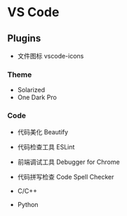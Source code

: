 # VS Code

## Plugins
* 文件图标 vscode-icons

### Theme
* Solarized
* One Dark Pro

### Code
* 代码美化 Beautify
* 代码检查工具 ESLint
* 前端调试工具 Debugger for Chrome
* 代码拼写检查 Code Spell Checker

* C/C++
* Python
